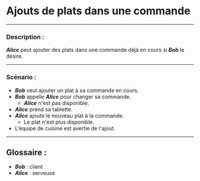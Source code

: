 # Ajouts de plats dans une commande

---

### Description :

***Alice*** peut ajouter des plats dans une commande déjà en cours si ***Bob*** le désire.

---

### Scénario :

- ***Bob*** veut ajouter un plat à sa commande en cours.
- ***Bob*** appelle ***Alice*** pour changer sa commande.
    - ***Alice*** n'est pas disponible.
- ***Alice*** prend sa tablette.
- ***Alice*** ajoute le nouveau plat à la commande.
    - Le plat n'est plus disponible.
- L'équipe de cuisine est avertie de l'ajout.

---

## Glossaire :
- ***Bob*** : client
- ***Alice*** : serveuse
